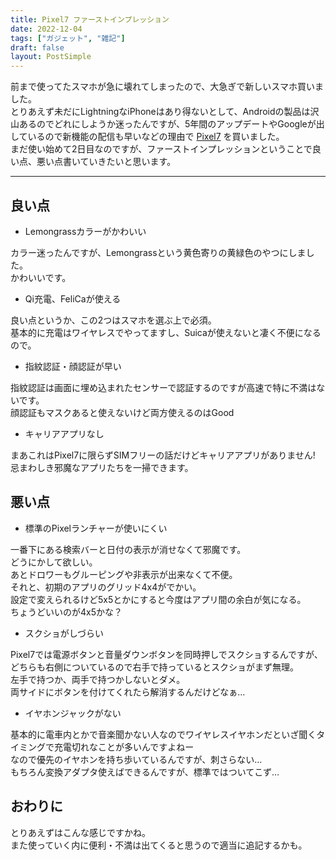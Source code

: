 ```yaml
---
title: Pixel7 ファーストインプレッション
date: 2022-12-04
tags: ["ガジェット", "雑記"]
draft: false
layout: PostSimple
---
```


前まで使ってたスマホが急に壊れてしまったので、大急ぎで新しいスマホ買いました。  
とりあえず未だにLightningなiPhoneはあり得ないとして、Androidの製品は沢山あるのでどれにしようか迷ったんですが、5年間のアップデートやGoogleが出しているので新機能の配信も早いなどの理由で
[Pixel7](https://store.google.com/jp/product/pixel_7)
を買いました。  
まだ使い始めて2日目なのですが、ファーストインプレッションということで良い点、悪い点書いていきたいと思います。  

---

## 良い点

- Lemongrassカラーがかわいい

カラー迷ったんですが、Lemongrassという黄色寄りの黄緑色のやつにしました。  
かわいいです。  

- Qi充電、FeliCaが使える

良い点というか、この2つはスマホを選ぶ上で必須。  
基本的に充電はワイヤレスでやってますし、Suicaが使えないと凄く不便になるので。  

- 指紋認証・顔認証が早い

指紋認証は画面に埋め込まれたセンサーで認証するのですが高速で特に不満はないです。  
顔認証もマスクあると使えないけど両方使えるのはGood  

- キャリアアプリなし

まあこれはPixel7に限らずSIMフリーの話だけどキャリアアプリがありません!  
忌まわしき邪魔なアプリたちを一掃できます。  

## 悪い点

- 標準のPixelランチャーが使いにくい

一番下にある検索バーと日付の表示が消せなくて邪魔です。  
どうにかして欲しい。  
あとドロワーもグルーピングや非表示が出来なくて不便。  
それと、初期のアプリのグリッド4x4がでかい。  
設定で変えられるけど5x5とかにすると今度はアプリ間の余白が気になる。  
ちょうどいいのが4x5かな？  

- スクショがしづらい

Pixel7では電源ボタンと音量ダウンボタンを同時押しでスクショするんですが、どちらも右側についているので右手で持っているとスクショがまず無理。  
左手で持つか、両手で持つかしないとダメ。  
両サイドにボタンを付けてくれたら解消するんだけどなぁ…  

- イヤホンジャックがない

基本的に電車内とかで音楽聞かない人なのでワイヤレスイヤホンだといざ聞くタイミングで充電切れなことが多いんですよねー  
なので優先のイヤホンを持ち歩いているんですが、刺さらない…  
もちろん変換アダプタ使えばできるんですが、標準ではついてこず…  

## おわりに

とりあえずはこんな感じですかね。  
また使っていく内に便利・不満は出てくると思うので適当に追記するかも。  
